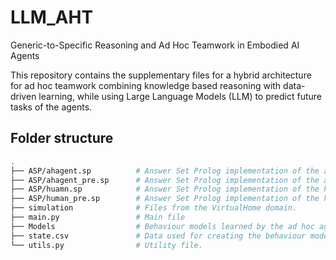 # LLM_AHT
Generic-to-Specific Reasoning and Ad Hoc Teamwork in Embodied AI Agents

This repository contains the supplementary files for a hybrid architecture for ad hoc teamwork combining knowledge based reasoning with data-driven learning, while using Large Language Models (LLM) to predict future tasks of the agents.

## Folder structure

```bash
.
├── ASP/ahagent.sp          # Answer Set Prolog implementation of the ad hoc agent after refinment.
├── ASP/ahagent_pre.sp      # Answer Set Prolog implementation of the ad hoc agent.
├── ASP/huamn.sp            # Answer Set Prolog implementation of the human after refinment.
├── ASP/human_pre.sp        # Answer Set Prolog implementation of the human.
├── simulation              # Files from the VirtualHome domain.
├── main.py                 # Main file
├── Models                  # Behaviour models learned by the ad hoc agent for other agents.
├── state.csv               # Data used for creating the behaviour model.
└── utils.py                # Utility file.
```
